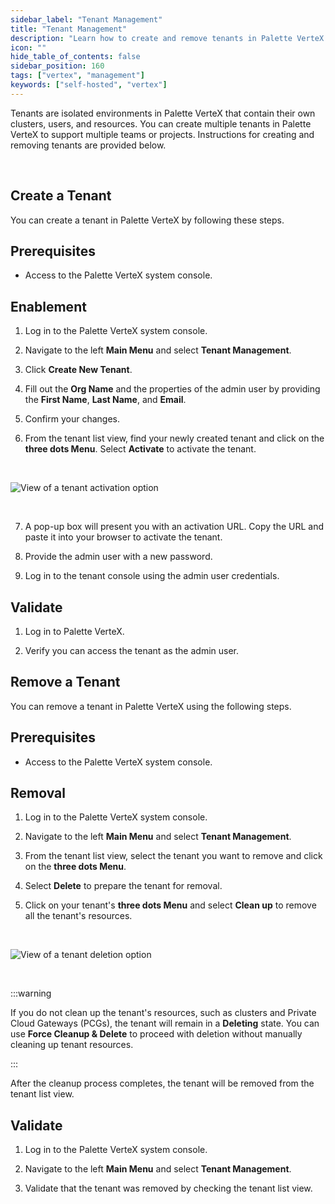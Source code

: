 ```yaml
---
sidebar_label: "Tenant Management"
title: "Tenant Management"
description: "Learn how to create and remove tenants in Palette VerteX."
icon: ""
hide_table_of_contents: false
sidebar_position: 160
tags: ["vertex", "management"]
keywords: ["self-hosted", "vertex"]
---
```


Tenants are isolated environments in Palette VerteX that contain their own clusters, users, and resources. You can
create multiple tenants in Palette VerteX to support multiple teams or projects. Instructions for creating and removing
tenants are provided below.

<br />

## Create a Tenant

You can create a tenant in Palette VerteX by following these steps.

## Prerequisites

- Access to the Palette VerteX system console.

## Enablement

1. Log in to the Palette VerteX system console.

2. Navigate to the left **Main Menu** and select **Tenant Management**.

3. Click **Create New Tenant**.

4. Fill out the **Org Name** and the properties of the admin user by providing the **First Name**, **Last Name**, and
   **Email**.

5. Confirm your changes.

6. From the tenant list view, find your newly created tenant and click on the **three dots Menu**. Select **Activate**
   to activate the tenant.

<br />

![View of a tenant activation option](/vertex_system-management_tenant-management_activate-tenant.webp)

<br />

7. A pop-up box will present you with an activation URL. Copy the URL and paste it into your browser to activate the
   tenant.

8. Provide the admin user with a new password.

9. Log in to the tenant console using the admin user credentials.

## Validate

1. Log in to Palette VerteX.

2. Verify you can access the tenant as the admin user.

## Remove a Tenant

You can remove a tenant in Palette VerteX using the following steps.

## Prerequisites

- Access to the Palette VerteX system console.

## Removal

1. Log in to the Palette VerteX system console.

2. Navigate to the left **Main Menu** and select **Tenant Management**.

3. From the tenant list view, select the tenant you want to remove and click on the **three dots Menu**.

4. Select **Delete** to prepare the tenant for removal.

5. Click on your tenant's **three dots Menu** and select **Clean up** to remove all the tenant's resources.

<br />

![View of a tenant deletion option](/vertex_system-management_tenant-management_remove-tenant.webp)

<br />

:::warning

If you do not clean up the tenant's resources, such as clusters and Private Cloud Gateways (PCGs), the tenant will
remain in a **Deleting** state. You can use **Force Cleanup & Delete** to proceed with deletion without manually
cleaning up tenant resources.

:::

After the cleanup process completes, the tenant will be removed from the tenant list view.

## Validate

1. Log in to the Palette VerteX system console.

2. Navigate to the left **Main Menu** and select **Tenant Management**.

3. Validate that the tenant was removed by checking the tenant list view.
